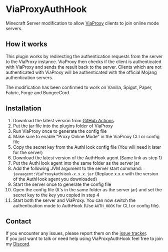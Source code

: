 # ViaProxyAuthHook
Minecraft Server modification to allow [ViaProxy](https://github.com/RaphiMC/ViaProxy) clients to join online mode servers.

## How it works
This plugin works by redirecting the authentication requests from the server to the ViaProxy instance.
ViaProxy then checks if the client is authenticated with ViaProxy and sends the result back to the server.
Clients which are not authenticated with ViaProxy will be authenticated with the official Mojang authentication servers.

The modification has been confirmed to work on Vanilla, Spigot, Paper, Fabric, Forge and BungeeCord.

## Installation
1. Download the latest version from [GitHub Actions](https://github.com/ViaVersionAddons/ViaProxyAuthHook/actions/workflows/build.yml).
2. Put the jar file into the plugins folder of ViaProxy
3. Run ViaProxy once to generate the config file
4. Make sure to enable "Proxy Online Mode" in the ViaProxy CLI or config file
5. Copy the secret key from the AuthHook config file (You will need it later for the server)
6. Download the latest version of the AuthHook agent (Same link as step 1)
7. Put the AuthHook agent into the same folder as the server jar
8. Add the following JVM argument to the server start command: `-javaagent:ViaProxyAuthHook-x.x.x.jar` (Replace x.x.x with the version of the AuthHook agent you downloaded)
9. Start the server once to generate the config file
10. Open the config file (It's in the same folder as the server jar) and set the secret key to the key you copied in step 4
11. Start both the server and ViaProxy. You can now switch the authentication mode to AuthHook (Use `AUTH_HOOK` for CLI or config file).

## Contact
If you encounter any issues, please report them on the
[issue tracker](https://github.com/ViaVersionAddons/ViaProxyAuthHook/issues).  
If you just want to talk or need help using ViaProxyAuthHook feel free to join my
[Discord](https://discord.gg/dCzT9XHEWu).
